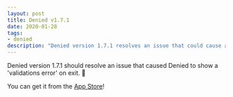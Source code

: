 ```yaml
---
layout: post
title: Denied v1.7.1
date: 2020-01-28
tags:
- denied
description: "Denied version 1.7.1 resolves an issue that could cause an error to show up on exit."
---
```


Denied version 1.7.1 should resolve an issue that caused Denied to show a 'validations error' on exit. 🐞

You can get it from the [App Store](/denied/appstore)!
